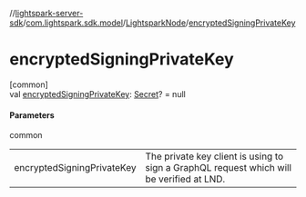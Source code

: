 //[lightspark-server-sdk](../../../index.md)/[com.lightspark.sdk.model](../index.md)/[LightsparkNode](index.md)/[encryptedSigningPrivateKey](encrypted-signing-private-key.md)

# encryptedSigningPrivateKey

[common]\
val [encryptedSigningPrivateKey](encrypted-signing-private-key.md): [Secret](../-secret/index.md)? = null

#### Parameters

common

| | |
|---|---|
| encryptedSigningPrivateKey | The private key client is using to sign a GraphQL request which will be verified at LND. |

